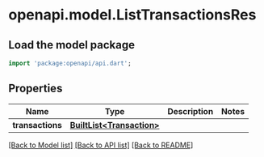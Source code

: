 # openapi.model.ListTransactionsRes

## Load the model package
```dart
import 'package:openapi/api.dart';
```

## Properties
Name | Type | Description | Notes
------------ | ------------- | ------------- | -------------
**transactions** | [**BuiltList&lt;Transaction&gt;**](Transaction.md) |  | 

[[Back to Model list]](../README.md#documentation-for-models) [[Back to API list]](../README.md#documentation-for-api-endpoints) [[Back to README]](../README.md)


